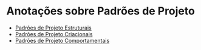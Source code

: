 # Anotações sobre Padrões de Projeto 

* [Padrões de Projeto Estruturais](designpatterns-structural.md)
* [Padrões de Projeto Criacionais](designpatterns-creational.md)
* [Padrões de Projeto Comportamentais](designpatterns-behavioural.md)